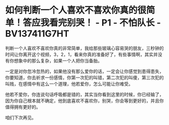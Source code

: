 # 如何判断一个人喜欢不喜欢你真的很简单！答应我看完别哭！ - P1 - 不怕队长 - BV137411G7HT

判断一个人喜欢不喜欢你真的非常简单，我给那些玻璃心容易哭的朋友，三秒钟的时间让你离开这个视频，3，2，1，看来你真的准备好了，有些事情啊，其实并没有你想象中的那么复杂，如果一个人把你当备胎。

一定是对你忽冷忽热的，如果他没有那么爱你的话，一定会让你感觉到患得患失，你要知道，你去祈求一份感情，你第一次犯的叫错，第二次犯的叫傻，第三次犯的叫贱，在感情中有这么一个道理，他若爱你，怎么可能让你难受。

他若不爱你，你连说句话呼吸都是错的，其实当你看到这里的时候，你已经输了，因为你自己根本就不确定，他到底喜欢不喜欢你，别哭，你会等到更好的，并且你值得拥有更好的。

咱们下次再见。